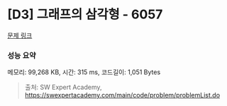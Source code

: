# [D3] 그래프의 삼각형 - 6057 

[문제 링크](https://swexpertacademy.com/main/code/problem/problemDetail.do?contestProbId=AWbHcWd6AFcDFAV0) 

### 성능 요약

메모리: 99,268 KB, 시간: 315 ms, 코드길이: 1,051 Bytes



> 출처: SW Expert Academy, https://swexpertacademy.com/main/code/problem/problemList.do